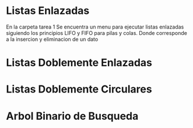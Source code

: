 # Listas Enlazadas
En la carpeta tarea 1 Se encuentra un menu para ejecutar listas enlazadas siguiendo los principios LIFO y FIFO para pilas y colas. Donde corresponde a la insercion y eliminacion de un dato

# Listas Doblemente Enlazadas

# Listas Doblemente Circulares

# Arbol Binario de Busqueda
